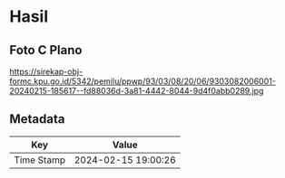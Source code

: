 # Hasil

## Foto C Plano

https://sirekap-obj-formc.kpu.go.id/5342/pemilu/ppwp/93/03/08/20/06/9303082006001-20240215-185617--fd88036d-3a81-4442-8044-9d4f0abb0289.jpg


## Metadata

| Key        | Value               |
| ---------- | ------------------- |
| Time Stamp | 2024-02-15 19:00:26 |



